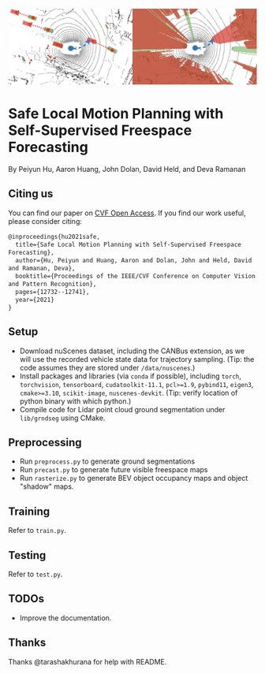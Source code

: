 ![Teaser](images/teaser.png)

# Safe Local Motion Planning with Self-Supervised Freespace Forecasting
By Peiyun Hu, Aaron Huang, John Dolan, David Held, and Deva Ramanan

## Citing us
You can find our paper on [CVF Open Access](https://openaccess.thecvf.com/content/CVPR2021/papers/Hu_Safe_Local_Motion_Planning_With_Self-Supervised_Freespace_Forecasting_CVPR_2021_paper.pdf). If you find our work useful, please consider citing:
```
@inproceedings{hu2021safe,
  title={Safe Local Motion Planning with Self-Supervised Freespace Forecasting},
  author={Hu, Peiyun and Huang, Aaron and Dolan, John and Held, David and Ramanan, Deva},
  booktitle={Proceedings of the IEEE/CVF Conference on Computer Vision and Pattern Recognition},
  pages={12732--12741},
  year={2021}
}
```

## Setup
- Download nuScenes dataset, including the CANBus extension, as we will use the recorded vehicle state data for trajectory sampling. (Tip: the code assumes they are stored under `/data/nuscenes`.)
- Install packages and libraries (via `conda` if possible), including `torch`, `torchvision`, `tensorboard`, `cudatoolkit-11.1`, `pcl>=1.9`, `pybind11`, `eigen3`, `cmake>=3.10`, `scikit-image`, `nuscenes-devkit`. (Tip: verify location of python binary with which python.)
- Compile code for Lidar point cloud ground segmentation under `lib/grndseg` using CMake.

## Preprocessing
- Run `preprocess.py` to generate ground segmentations 
- Run `precast.py` to generate future visible freespace maps
- Run `rasterize.py` to generate BEV object occupancy maps and object "shadow" maps. 

## Training
Refer to `train.py`.

## Testing
Refer to `test.py`.

## TODOs 
- Improve the documentation. 

## Thanks
Thanks @tarashakhurana for help with README.

